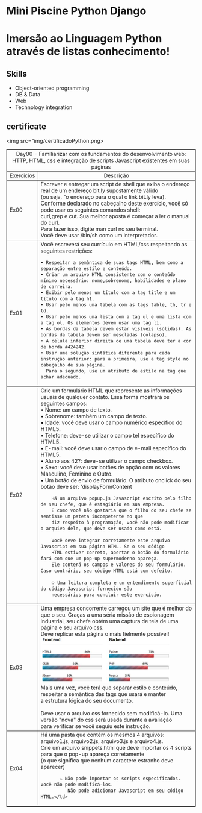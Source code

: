 # Mini Piscine Python Django

# Imersão ao Linguagem Python através de listas conhecimento!

## Skills
- Object-oriented programming
- DB & Data
- Web
- Technology integration

## certificate
<img src="img/certificadoPython.png>

<table border="1" width="300">

   <tr>
    <td  align="center"colspan="4">Day00 - Familiarizar com os fundamentos do desenvolvimento web:<br>
        HTTP, HTML, css e integração de scripts Javascript existentes em suas páginas</td>
   </tr>
  
   <tr>
      <td align="center">Exercicios </td>
      <td align="center">Descrição </td>
  </tr>
  
   <tr>
    <td>Ex00</td>
    <td>Escrever e entregar um script de shell que exiba o endereço real de um endereço bit.ly supostamente válido<br>
        (ou seja, "o endereço para o qual o link bit.ly leva).<br>
        Conforme declarado no cabeçalho deste exercício, você só pode usar os seguintes comandos shell:<br>
        curl,grep e cut. Sua melhor aposta é começar a ler o manual do curl.<br>
        Para fazer isso, digite man curl no seu terminal.<br>
        Você deve usar /bin/sh como um interpretador.</td>
   </tr>
   
   <tr>
    <td>Ex01</td>
    <td>Você escreverá seu currículo em HTML/css respeitando as seguintes restrições:
    
    • Respeitar a semântica de suas tags HTML, bem como a separação entre estilo e conteúdo.
    • Criar um arquivo HTML consistente com o conteúdo mínimo necessário: nome,sobrenome, habilidades e plano de carreira.
    • Exibir pelo menos um título com a tag title e um título com a tag h1.
    • Usar pelo menos uma tabela com as tags table, th, tr e td.
    • Usar pelo menos uma lista com a tag ul e uma lista com a tag ol. Os elementos devem usar uma tag li.
    • As bordas da tabela devem estar visíveis (sólidas). As bordas da tabela devem ser mescladas (colapso).
    • A célula inferior direita de uma tabela deve ter a cor de borda #424242.
    • Usar uma solução sintática diferente para cada instrução anterior: para a primeira, use a tag style no cabeçalho de sua página.
      Para o segundo, use um atributo de estilo na tag que achar adequado.
   </tr>
  
  <tr>
    <td>Ex02</td>
    <td>Crie um formulário HTML que represente as informações usuais de qualquer contato. Essa forma mostrará os seguintes campos:<br>
        • Nome: um campo de texto.<br>
        • Sobrenome: também um campo de texto.<br>
        • Idade: você deve usar o campo numérico específico do HTML5.<br>
        • Telefone: deve-se utilizar o campo tel específico do HTML5.<br>
        • E-mail: você deve usar o campo de e-mail específico do HTML5.<br>
        • Aluno aos 42?: deve-se utilizar o campo checkbox.<br>
        • Sexo: você deve usar botões de opção com os valores Masculino, Feminino e Outro.<br>
        • Um botão de envio de formulário. O atributo onclick do seu botão deve ser: 'displayFormContent<br>
        
        Há um arquivo popup.js Javascript escrito pelo filho de seu chefe, que é estagiário em sua empresa.
        E como você não gostaria que o filho do seu chefe se sentisse um pateta incompetente no que
        diz respeito à programação, você não pode modificar o arquivo dele, que deve ser usado como está.
        
        Você deve integrar corretamente este arquivo Javascript em sua página HTML. Se o seu código
        HTML estiver correto, apertar o botão do formulário fará com que um pop-up supermoderno apareça.
        Ele conterá os campos e valores do seu formulário. Caso contrário, seu código HTML está com defeito.
        
        💡 Uma leitura completa e um entendimento superficial do código Javascript fornecido são
        necessários para concluir este exercício.
   </tr>
   
   <tr><td>Ex03</td>
       <td>Uma empresa concorrente carregou um site que é melhor do que o seu. Graças a uma séria missão de espionagem<br>
       industrial, seu chefe obtém uma captura de tela de uma página e seu arquivo css.<br>
           Deve replicar esta página o mais fielmente possível!<br>
           <img src="img/front_back_css.png"><br>
           Mais uma vez, você terá que separar estilo e conteúdo, respeitar a semântica das tags que usará e manter<br>
           a estrutura lógica do seu documento.<br><br>
           Deve usar o arquivo css fornecido sem modificá-lo. Uma versão "nova" do css será usada durante a avaliação<br>
           para verificar se você seguiu este instrução.
   </tr>
   
   <tr><td>Ex04</td>
       <td>Há uma pasta que contém os mesmos 4 arquivos: arquivo1.js, arquivo2.js, arquivo3.js e arquivo4.js.<br>
           Crie um arquivo snippets.html que deve importar os 4 scripts para que o pop-up apareça corretamente<br>
           (o que significa que nenhum caractere estranho deve aparecer)<br>
 
           ⚠️ Não pode importar os scripts especificados. Você não pode modificá-los.
              Não pode adicionar Javascript em seu código HTML.</td>
   </tr>
   </table>
